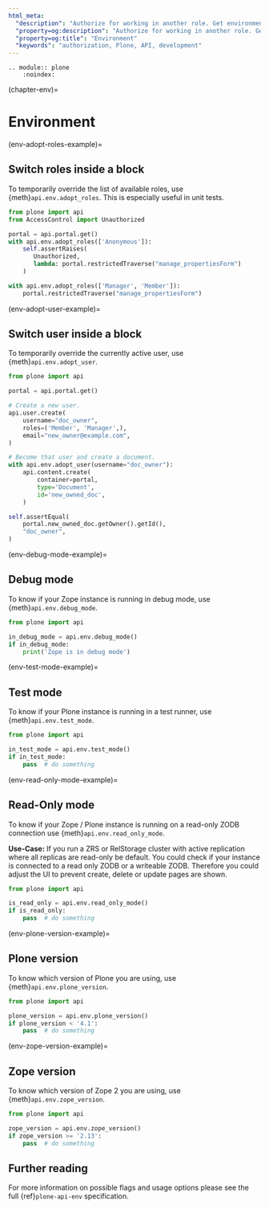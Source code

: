```yaml
---
html_meta:
  "description": "Authorize for working in another role. Get environment information."
  "property=og:description": "Authorize for working in another role. Get environment information."
  "property=og:title": "Environment"
  "keywords": "authorization, Plone, API, development"
---
```


```{eval-rst}
.. module:: plone
    :noindex:
```

(chapter-env)=

# Environment

(env-adopt-roles-example)=

## Switch roles inside a block

To temporarily override the list of available roles, use {meth}`api.env.adopt_roles`.
This is especially useful in unit tests.

```python
from plone import api
from AccessControl import Unauthorized

portal = api.portal.get()
with api.env.adopt_roles(['Anonymous']):
    self.assertRaises(
       Unauthorized,
       lambda: portal.restrictedTraverse("manage_propertiesForm")
    )

with api.env.adopt_roles(['Manager', 'Member']):
    portal.restrictedTraverse("manage_propertiesForm")
```

(env-adopt-user-example)=

## Switch user inside a block

To temporarily override the currently active user, use {meth}`api.env.adopt_user`.

```python
from plone import api

portal = api.portal.get()

# Create a new user.
api.user.create(
    username="doc_owner",
    roles=('Member', 'Manager',),
    email="new_owner@example.com",
)

# Become that user and create a document.
with api.env.adopt_user(username="doc_owner"):
    api.content.create(
        container=portal,
        type='Document',
        id='new_owned_doc',
    )

self.assertEqual(
    portal.new_owned_doc.getOwner().getId(),
    "doc_owner",
)
```

(env-debug-mode-example)=

## Debug mode

To know if your Zope instance is running in debug mode, use {meth}`api.env.debug_mode`.

```python
from plone import api

in_debug_mode = api.env.debug_mode()
if in_debug_mode:
    print('Zope is in debug mode')
```

(env-test-mode-example)=

## Test mode

To know if your Plone instance is running in a test runner, use {meth}`api.env.test_mode`.

```python
from plone import api

in_test_mode = api.env.test_mode()
if in_test_mode:
    pass  # do something
```

(env-read-only-mode-example)=

## Read-Only mode

To know if your Zope / Plone instance is running on a read-only ZODB connection use {meth}`api.env.read_only_mode`.

**Use-Case:**
If you run a ZRS or RelStorage cluster with active replication where all replicas are read-only be default.
You could check if your instance is connected to a read only ZODB or a writeable ZODB.
Therefore you could adjust the UI to prevent create, delete or update pages are shown.

```python
from plone import api

is_read_only = api.env.read_only_mode()
if is_read_only:
    pass  # do something
```

(env-plone-version-example)=

## Plone version

To know which version of Plone you are using, use {meth}`api.env.plone_version`.

```python
from plone import api

plone_version = api.env.plone_version()
if plone_version < '4.1':
    pass  # do something
```

(env-zope-version-example)=

## Zope version

To know which version of Zope 2 you are using, use {meth}`api.env.zope_version`.

```python
from plone import api

zope_version = api.env.zope_version()
if zope_version >= '2.13':
    pass  # do something
```

## Further reading

For more information on possible flags and usage options please see the full {ref}`plone-api-env` specification.
